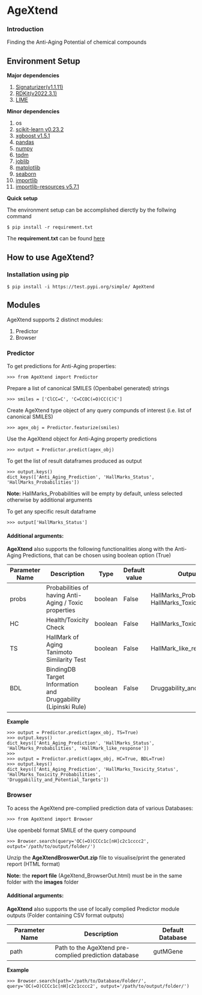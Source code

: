 # AgeXtend

### Introduction
Finding the Anti-Aging Potential of chemical compounds

## Environment Setup

**Major dependencies**
1. [Signaturizer(v1.1.11)](https://gitlabsbnb.irbbarcelona.org/packages/signaturizer)
2. [RDKit(v2022.3.1)](https://www.rdkit.org/)
3. [LIME](https://github.com/marcotcr/lime)

**Minor dependencies**
1. os
2. [scikit-learn v0.23.2](https://scikit-learn.org/stable/whats_new/v1.0.html)
3. [xgboost v1.5.1](https://github.com/dmlc/xgboost)
4. [pandas](https://pandas.pydata.org/)
5. [numpy](https://numpy.org)
6. [tqdm](https://tqdm.github.io)
7. [joblib](https://pypi.org/project/joblib/)
8. [matplotlib](https://pypi.org/project/matplotlib/)
9. [seaborn](https://seaborn.pydata.org/)
10. [importlib](https://pypi.org/project/importlib/)
11. [importlib-resources v5.7.1](https://github.com/python/importlib_resources)


**Quick setup**

The environment setup can be accomplished dierctly by the follwing command
```
$ pip install -r requirement.txt
```
The **requirement.txt** can be found [here](https://github.com/the-ahuja-lab/AgeXtend/blob/main/env/requirement.txt)


## How to use AgeXtend?

### Installation using pip 
```
$ pip install -i https://test.pypi.org/simple/ AgeXtend
```

## Modules
AgeXtend supports 2 distinct modules:<br/>
1. Predictor
2. Browser

### Predictor

To get predictions for Anti-Aging properties:<br/>
```
>>> from AgeXtend import Predictor
```
Prepare a list of canonical SMILES (Openbabel generated) strings
```
>>> smiles = ['ClCC=C', 'C=CCOC(=O)CC(C)C'] 
```
Create AgeXtend type object of any query compunds of interest (i.e. list of canonical SMILES)
```
>>> agex_obj = Predictor.featurize(smiles)
```
Use the AgeXtend object for Anti-Aging property predictions
```
>>> output = Predictor.predict(agex_obj)
```
To get the list of result dataframes produced as output
```
>>> output.keys()
dict_keys(['Anti_Aging_Prediction', 'HallMarks_Status', 'HallMarks_Probabilities'])
```
**Note:** HallMarks_Probabilities will be empty by default, unless selected otherwise by additional arguments

To get any specific result dataframe
```
>>> output['HallMarks_Status']
```

#### Additional arguments:
**AgeXtend** also supports the following functionalities along with the Anti-Aging Predictions, that can be chosen using boolean option (True)

| Parameter Name | Description | Type | Default value | **Output(If True)** |
| -------- | -------- | -------- | -------- | -------- |
| probs | Probabilities of having Anti-Aging / Toxic properties | boolean  | False | HallMarks_Probabilities / HallMarks_Toxicity_Probabilities |
| HC | Health/Toxicity Check | boolean  | False | HallMarks_Toxicity_Status |
| TS | HallMark of Aging Tanimoto Similarity Test | boolean  | False | HallMark_like_response |
| BDL | BindingDB Target Information and Druggability (Lipinski Rule) | boolean  | False | Druggability_and_Potential_Targets |


**Example**
```
>>> output = Predictor.predict(agex_obj, TS=True)
>>> output.keys()
dict_keys(['Anti_Aging_Prediction', 'HallMarks_Status', 'HallMarks_Probabilities', 'HallMark_like_response'])
>>> 
>>> output = Predictor.predict(agex_obj, HC=True, BDL=True)
>>> output.keys()
dict_keys(['Anti_Aging_Prediction', 'HallMarks_Toxicity_Status', 'HallMarks_Toxicity_Probabilities', 'Druggability_and_Potential_Targets'])
```


### Browser

To acess the AgeXtend pre-complied prediction data of various Databases:<br/>
```
>>> from AgeXtend import Browser
```
Use openbebl format SMILE of the query compound
```
>>> Browser.search(query='OC(=O)CCCc1c[nH]c2c1cccc2', output='/path/to/output/folder/')
```

Unzip the **AgeXtendBroswerOut.zip** file to visualise/print the generated report (HTML format)

**Note:** the **report file** (AgeXtend_BrowserOut.html) must be in the same folder with the **images** folder


#### Additional arguments:
**AgeXtend** also supports the use of locally complied Predictor module outputs (Folder containing CSV format outputs)

| Parameter Name | Description | Default Database |
| -------- | -------- | -------- |
| path | Path to the AgeXtend pre-complied prediction database | gutMGene |

**Example**
```
>>> Browser.search(path='/path/to/Database/Folder/', query='OC(=O)CCCc1c[nH]c2c1cccc2', output='/path/to/output/folder/')
```
